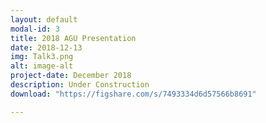 ```yaml
---
layout: default
modal-id: 3
title: 2018 AGU Presentation
date: 2018-12-13
img: Talk3.png
alt: image-alt
project-date: December 2018
description: Under Construction
download: "https://figshare.com/s/7493334d6d57566b8691"

---
```


